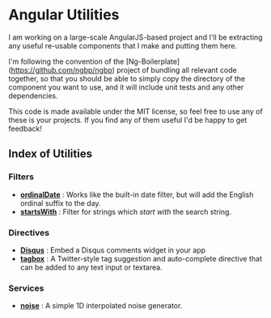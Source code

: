 # Angular Utilities

I am working on a large-scale AngularJS-based project and I'll be extracting
any useful re-usable components that I make and putting them here.

I'm following the convention of the [Ng-Boilerplate] (https://github.com/ngbp/ngbp) project of bundling
all relevant code together, so that you should be able to simply copy the
directory of the component you want to use, and it will include unit tests
and any other dependencies.

This code is made available under the MIT license, so feel free to use any of these is your projects. If you find any of them useful I'd be happy to get feedback!

## Index of Utilities

### Filters


- [**ordinalDate**](https://github.com/michaelbromley/angularUtils/tree/master/src/filters/ordinalDate) : Works like the built-in date filter, but will add the English ordinal suffix to the day.
- [**startsWith**](https://github.com/michaelbromley/angularUtils/tree/master/src/filters/startsWith) : Filter for strings which *start with* the search string.

### Directives

- [**Disqus**](https://github.com/michaelbromley/angularUtils/tree/master/src/directives/disqus) : Embed a Disqus comments widget in your app
- [**tagbox**](https://github.com/michaelbromley/angularUtils/tree/master/src/directives/tagbox) : A Twitter-style tag suggestion and auto-complete directive that can be added to any text input or textarea.

### Services

- [**noise**](https://github.com/michaelbromley/angularUtils/tree/master/src/services/noise) : A simple 1D interpolated noise generator.
